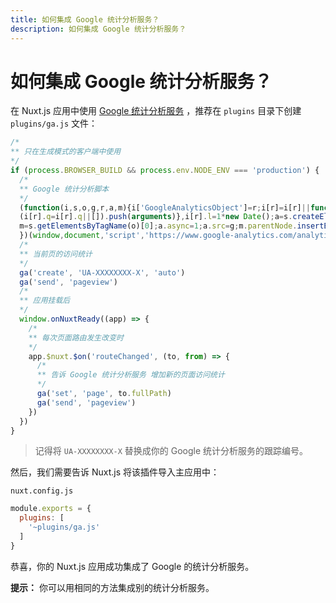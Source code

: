 ```yaml
---
title: 如何集成 Google 统计分析服务？
description: 如何集成 Google 统计分析服务？
---
```


# 如何集成 Google 统计分析服务？

在 Nuxt.js 应用中使用 [Google 统计分析服务](https://analytics.google.com/analytics/web/) ，推荐在 `plugins` 目录下创建 `plugins/ga.js` 文件：

```js
/*
** 只在生成模式的客户端中使用
*/
if (process.BROWSER_BUILD && process.env.NODE_ENV === 'production') {
  /*
  ** Google 统计分析脚本
  */
  (function(i,s,o,g,r,a,m){i['GoogleAnalyticsObject']=r;i[r]=i[r]||function(){
  (i[r].q=i[r].q||[]).push(arguments)},i[r].l=1*new Date();a=s.createElement(o),
  m=s.getElementsByTagName(o)[0];a.async=1;a.src=g;m.parentNode.insertBefore(a,m)
  })(window,document,'script','https://www.google-analytics.com/analytics.js','ga');
  /*
  ** 当前页的访问统计
  */
  ga('create', 'UA-XXXXXXXX-X', 'auto')
  ga('send', 'pageview')
  /*
  ** 应用挂载后
  */
  window.onNuxtReady((app) => {
    /*
    ** 每次页面路由发生改变时
    */
    app.$nuxt.$on('routeChanged', (to, from) => {
      /*
      ** 告诉 Google 统计分析服务 增加新的页面访问统计
      */
      ga('set', 'page', to.fullPath)
      ga('send', 'pageview')
    })
  })
}
```

> 记得将 `UA-XXXXXXXX-X` 替换成你的 Google 统计分析服务的跟踪编号。

然后，我们需要告诉 Nuxt.js 将该插件导入主应用中：

`nuxt.config.js`
```js
module.exports = {
  plugins: [
    '~plugins/ga.js'
  ]
}
```

恭喜，你的 Nuxt.js 应用成功集成了 Google 的统计分析服务。

<p class="Alert Alert--nuxt-green"><b>提示：</b> 你可以用相同的方法集成别的统计分析服务。</p>
